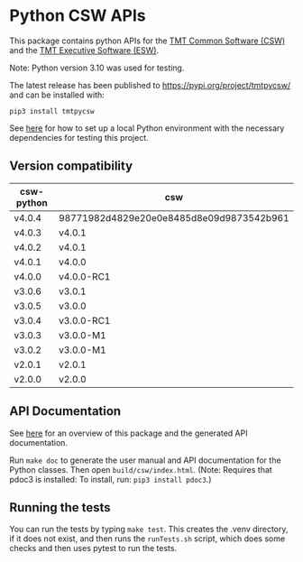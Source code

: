 # Python CSW APIs

This package contains python APIs for the [TMT Common Software (CSW)](https://github.com/tmtsoftware/csw)
and the [TMT Executive Software (ESW)](https://tmtsoftware.github.io/esw/). 

Note: Python version 3.10 was used for testing.

The latest release has been published to https://pypi.org/project/tmtpycsw/ and can be installed with:

    pip3 install tmtpycsw

See [here](https://packaging.python.org/guides/installing-using-pip-and-virtual-environments/)
for how to set up a local Python environment with the necessary dependencies for testing
this project.

## Version compatibility

| csw-python | csw        |
|------------|------------|
| v4.0.4     | 98771982d4829e20e0e8485d8e09d9873542b961     |
| v4.0.3     | v4.0.1     |
| v4.0.2     | v4.0.1     |
| v4.0.1     | v4.0.0     |
| v4.0.0     | v4.0.0-RC1 |
| v3.0.6     | v3.0.1     |
| v3.0.5     | v3.0.0     |
| v3.0.4     | v3.0.0-RC1 |
| v3.0.3     | v3.0.0-M1  |
| v3.0.2     | v3.0.0-M1  |
| v2.0.1     | v2.0.1     |
| v2.0.0     | v2.0.0     |


## API Documentation

See [here](https://tmtsoftware.github.io/csw-python/index.html) for an overview of this package and the 
generated API documentation.

Run `make doc` to generate the user manual and API documentation for the Python classes. 
Then open `build/csw/index.html`. 
(Note: Requires that pdoc3 is installed: To install, run: `pip3 install pdoc3`.)

## Running the tests

You can run the tests by typing `make test`.
This creates the .venv directory, if it does not exist, and then runs the `runTests.sh` script,
which does some checks and then uses pytest to run the tests.

